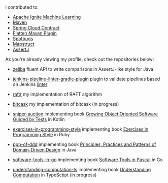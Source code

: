 <br>


I contributed to:
* [Apache Ignite Machine Learning](https://github.com/apache/ignite/pulls?q=is%3Apr+author%3Adehasi+is%3Aclosed+)
* [Maven](https://github.com/apache/maven/commits?author=dehasi)
* [Spring Cloud Contract](https://github.com/spring-cloud/spring-cloud-contract/commits?author=dehasi)
* [Flatten Maven Plugin](https://github.com/mojohaus/flatten-maven-plugin/pull/152)
* [Spotbugs](https://github.com/spotbugs/spotbugs/pulls?q=author%3Adehasi+)
* [Mapstruct](https://github.com/mapstruct/mapstruct/pulls?q=author%3Adehasi)
* [AssertJ](https://github.com/assertj/assertj/pulls?q=author%3Adehasi+)

As you're already viewing my profile, check out the repositories below:

* [zeliba](https://github.com/dehasi/zeliba) fluent API to write comparisons in AssertJ-like style for Java
* [jenkins-pipeline-linter-gradle-plugin](https://github.com/dehasi/jenkins-pipeline-linter-gradle-plugin) plugin to validate pipelines based on Jenkins [linter](https://www.jenkins.io/doc/book/pipeline/development/#linter)
* [raftr](https://github.com/dehasi/raftr) my implementation of RAFT algorithm
* [bitcask](https://github.com/dehasi/bitcask) my implementation of bitcask (in progress)

 
* [sniper-auction](https://github.com/dehasi/sniper-auction) implementing book [Growing Object Oriented Software Guided by Tests](http://growing-object-oriented-software.com) in Kotlin
* [exercises-in-programming-style](https://github.com/dehasi/exercises-in-programming-style) implementing book  [Exercises in Programming Style](https://books.google.nl/books/about/Exercises_in_Programming_Style.html) in Ruby
* [ppp-of-ddd](https://github.com/dehasi/ppp-of-ddd) implementing book [Principles, Practices and Patterns of Domain-Driven Design](https://www.goodreads.com/en/book/show/25531393) in Java
* [software-tools-in-go](https://github.com/dehasi/software-tools-in-go) implementing book [Software Tools in Pascal](https://www.goodreads.com/en/book/show/515602) in Go
* [understanding-computation-ts](https://github.com/dehasi/understanding-computation-ts) implementing book [Understanding Computation](https://computationbook.com) in TypeSctipt (in progress)

